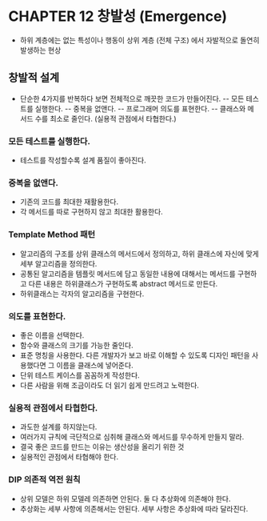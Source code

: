 # CHAPTER 12 창발성 (Emergence)
- 하위 계층에는 없는 특성이나 행동이 상위 계층 (전체 구조) 에서 자발적으로 돌연히 발생하는 현상


## 창발적 설계
- 단순한 4가지를 반복하다 보면 전체적으로 깨끗한 코드가 만들어진다.
-- 모든 테스트를 실행한다.
-- 중복을 없앤다.
-- 프로그래머 의도를 표현한다.
-- 클래스와 메서드 수를 최소로 줄인다. (실용적 관점에서 타협한다.)


### 모든 테스트를 실행한다.
- 테스트를 작성할수록 설계 품질이 좋아진다.

### 중복을 없앤다.
- 기존의 코드를 최대한 재활용한다.
- 각 메서드를 따로 구현하지 않고 최대한 활용한다.

### Template Method 패턴
- 알고리즘의 구조를 상위 클래스의 메서드에서 정의하고, 하위 클래스에 자신에 맞게 세부 알고리즘을 정의한다.
- 공통된 알고리즘을 템플릿 메서드에 담고 동일한 내용에 대해서는 메서드를 구현하고 다른 내용은 하위클래스가 구현하도록 abstract 메서드로 만든다.
- 하위클래스는 각자의 알고리즘을 구현한다.

### 의도를 표현한다.
- 좋은 이름을 선택한다.
- 함수와 클래스의 크기를 가능한 줄인다.
- 표준 명칭을 사용한다. 다른 개발자가 보고 바로 이해할 수 있도록 디자인 패턴을 사용했다면 그 이름을 클래스에 넣어준다.
- 단위 테스트 케이스를 꼼꼼하게 작성한다.
- 다른 사람을 위해 조금이라도 더 읽기 쉽게 만드려고 노력한다.

### 실용적 관점에서 타협한다.
- 과도한 설계를 하지않는다.
- 여러가지 규칙에 극단적으로 심취해 클래스와 메서드를 무수하게 만들지 말라.
- 결국 좋은 코드를 만드는 이유는 생산성을 올리기 위한 것
- 실용적인 관점에서 타협해야 한다.

### DIP 의존적 역전 원칙
- 상위 모델은 하위 모델레 의존하면 안된다. 둘 다 추상화에 의존해야 한다.
- 추상화는 세부 사항에 의존해서는 안된다. 세부 사항은 추상화에 따라 달라진다.

